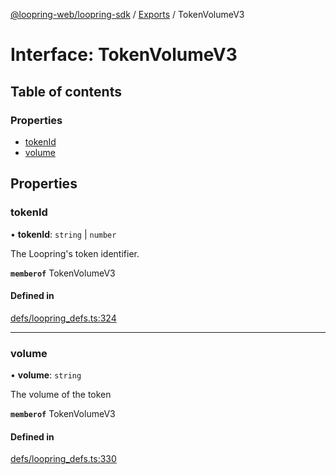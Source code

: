 [@loopring-web/loopring-sdk](../README.md) / [Exports](../modules.md) / TokenVolumeV3

# Interface: TokenVolumeV3

## Table of contents

### Properties

- [tokenId](TokenVolumeV3.md#tokenid)
- [volume](TokenVolumeV3.md#volume)

## Properties

### tokenId

• **tokenId**: `string` \| `number`

The Loopring\'s token identifier.

**`memberof`** TokenVolumeV3

#### Defined in

[defs/loopring_defs.ts:324](https://github.com/Loopring/loopring_sdk/blob/904c903/src/defs/loopring_defs.ts#L324)

___

### volume

• **volume**: `string`

The volume of the token

**`memberof`** TokenVolumeV3

#### Defined in

[defs/loopring_defs.ts:330](https://github.com/Loopring/loopring_sdk/blob/904c903/src/defs/loopring_defs.ts#L330)

